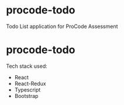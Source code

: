 # procode-todo
Todo List application for ProCode Assessment

# procode-todo
Tech stack used:
- React
- React-Redux
- Typescript
- Bootstrap
